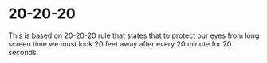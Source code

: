 # 20-20-20
This is based on 20-20-20 rule that states that to protect our eyes from long screen time we must look 20 feet away after every 20 minute for 20 seconds.
